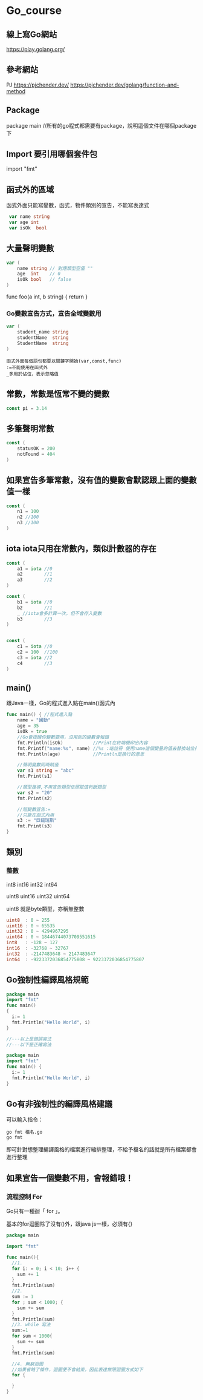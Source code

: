 # Go_course
## 線上寫Go網站
https://play.golang.org/

## 參考網站
PJ
https://pjchender.dev/
https://pjchender.dev/golang/function-and-method
## Package
package main //所有的go程式都需要有package，說明這個文件在哪個package下

## Import 要引用哪個套件包
import "fmt"

## 函式外的區域
函式外面只能寫變數，函式，物件類別的宣告，不能寫表達式

```go
 var name string
 var age int
 var isOk  bool
```


##	大量聲明變數
```go
var (
	name string // 對應類型空值 ""
	age  int    // 0
	isOk bool   // false
)
```

func foo(a int, b string) {
	return
}

### Go變數宣告方式，宣告全域變數用

```go
var (
	student_name string
	studentName  string
	StudentName  string
)
```
    函式外面每個語句都要以關鍵字開始(var,const,func)
    :=不能使用在函式外 
    _多用於佔位，表示忽略值


## 常數，常數是恆常不變的變數
```go
const pi = 3.14
```
## 多筆聲明常數
```go
const (
	statusOK = 200
	notFound = 404
)
```

## 如果宣告多筆常數，沒有值的變數會默認跟上面的變數值一樣
```go
const (
	n1 = 100
	n2 //100
	n3 //100
)
```

## iota iota只用在常數內，類似計數器的存在
```go
const (
	a1 = iota //0
	a2        //1
	a3        //2
)

const (
	b1 = iota //0
	b2        //1
	_ //iota會多計算一次，但不會存入變數
	b3        //3
)


const (
	c1 = iota //0
	c2 = 100  //100
	c3 = iota //2
	c4        //3
)
```
## main()
跟Java一樣，Go的程式進入點在main()函式內
```go
func main() { //程式進入點
	name = "國動"
	age = 35
	isOk = true
	//Go會提醒你變數要用，沒用到的變數會報錯
	fmt.Println(isOk)           //Print在終端機印出內容
	fmt.Printf("name:%s", name) //%s :站位符 使用name這個變量的值去替換站位符
	fmt.Println(age)            //Println是換行的意思

	//聲明變數同時賦值
	var s1 string = "abc"
	fmt.Print(s1)

	//類型推導,不用宣告類型依照賦值判斷類型
	var s2 = "20"
	fmt.Print(s2)

	//短變數宣告:=
	//只能在函式內用
	s3 := "巨鎚瑞斯"
	fmt.Print(s3)
}
```

## 類別
### 整數
int8 int16 int32 int64

uint8 uint16 uint32 uint64

uint8 就是byte類型，亦稱無整數
```go
uint8  : 0 ~ 255
uint16 : 0 ~ 65535
uint32 : 0 ~ 4294967295
uint64 : 0 ~ 18446744073709551615
int8   : -128 ~ 127
int16  : -32768 ~ 32767
int32  : -2147483648 ~ 2147483647
int64  : -9223372036854775808 ~ 9223372036854775807
```

## Go強制性編譯風格規範
```go
package main
import "fmt"
func main()
{
  i:= 1
  fmt.Println("Hello World", i)
}

//---以上是錯誤寫法
//---以下是正確寫法

package main
import "fmt"
func main() {
  i:= 1
  fmt.Println("Hello World", i)
}
```
## Go有非強制性的編譯風格建議
可以輸入指令：

    go fmt 檔名.go
    go fmt

即可針對想整理編譯風格的檔案進行縮排整理，不給予檔名的話就是所有檔案都會進行整理

##  如果宣告一個變數不用，會報錯哦！

### 流程控制 For

Go只有一種迴「 for 」。

基本的for迴圈除了沒有()外，跟java js一樣，必須有{}

```go
package main 

import "fmt"

func main(){
  //1.
  for i: = 0; i < 10; i++ {
    sum += 1
  }
  fmt.Println(sum)
  //2.
  sum := 1
  for ; sum < 1000; {
    sum += sum
  }
  fmt.Println(sum)
  //3. while 寫法
  sum:=1
  for sum < 1000{
    sum += sum
  }
  fmt.Println(sum)

  //4. 無窮迴圈
  //如果省略了條件，迴圈便不會結束，因此表達無限迴圈方式如下
  for {

  }
}
```